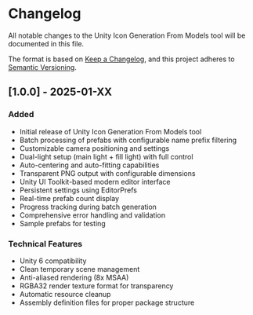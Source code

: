 # Changelog

All notable changes to the Unity Icon Generation From Models tool will be documented in this file.

The format is based on [Keep a Changelog](https://keepachangelog.com/en/1.0.0/),
and this project adheres to [Semantic Versioning](https://semver.org/spec/v2.0.0.html).

## [1.0.0] - 2025-01-XX

### Added
- Initial release of Unity Icon Generation From Models tool
- Batch processing of prefabs with configurable name prefix filtering
- Customizable camera positioning and settings
- Dual-light setup (main light + fill light) with full control
- Auto-centering and auto-fitting capabilities
- Transparent PNG output with configurable dimensions
- Unity UI Toolkit-based modern editor interface
- Persistent settings using EditorPrefs
- Real-time prefab count display
- Progress tracking during batch generation
- Comprehensive error handling and validation
- Sample prefabs for testing

### Technical Features
- Unity 6 compatibility
- Clean temporary scene management
- Anti-aliased rendering (8x MSAA)
- RGBA32 render texture format for transparency
- Automatic resource cleanup
- Assembly definition files for proper package structure